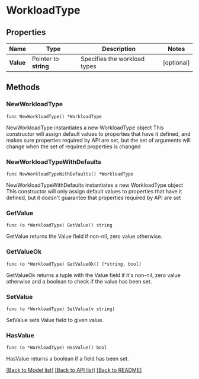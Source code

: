 # WorkloadType

## Properties

Name | Type | Description | Notes
------------ | ------------- | ------------- | -------------
**Value** | Pointer to **string** | Specifies the workload types | [optional] 

## Methods

### NewWorkloadType

`func NewWorkloadType() *WorkloadType`

NewWorkloadType instantiates a new WorkloadType object
This constructor will assign default values to properties that have it defined,
and makes sure properties required by API are set, but the set of arguments
will change when the set of required properties is changed

### NewWorkloadTypeWithDefaults

`func NewWorkloadTypeWithDefaults() *WorkloadType`

NewWorkloadTypeWithDefaults instantiates a new WorkloadType object
This constructor will only assign default values to properties that have it defined,
but it doesn't guarantee that properties required by API are set

### GetValue

`func (o *WorkloadType) GetValue() string`

GetValue returns the Value field if non-nil, zero value otherwise.

### GetValueOk

`func (o *WorkloadType) GetValueOk() (*string, bool)`

GetValueOk returns a tuple with the Value field if it's non-nil, zero value otherwise
and a boolean to check if the value has been set.

### SetValue

`func (o *WorkloadType) SetValue(v string)`

SetValue sets Value field to given value.

### HasValue

`func (o *WorkloadType) HasValue() bool`

HasValue returns a boolean if a field has been set.


[[Back to Model list]](../README.md#documentation-for-models) [[Back to API list]](../README.md#documentation-for-api-endpoints) [[Back to README]](../README.md)


